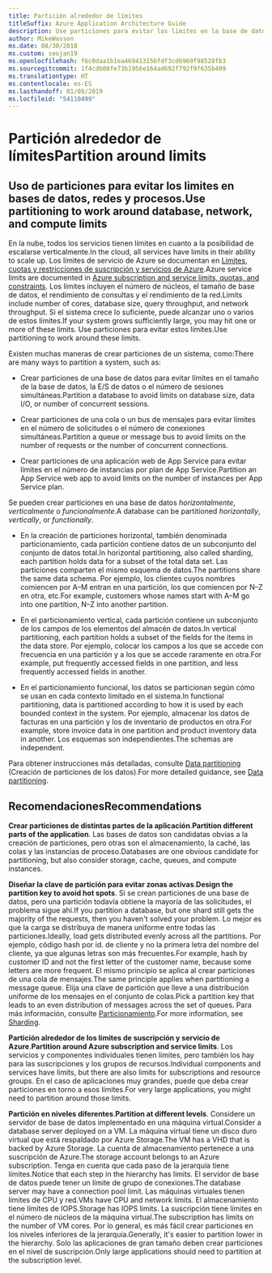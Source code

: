 ```yaml
---
title: Partición alrededor de límites
titleSuffix: Azure Application Architecture Guide
description: Use particiones para evitar los limites en la base de datos, la red y el proceso.
author: MikeWasson
ms.date: 08/30/2018
ms.custom: seojan19
ms.openlocfilehash: f6c0daa1b1ea469413156fdf3cd6969f98528fb3
ms.sourcegitcommit: 1f4cdb08fe73b1956e164ad692f792f9f635b409
ms.translationtype: HT
ms.contentlocale: es-ES
ms.lasthandoff: 01/08/2019
ms.locfileid: "54110499"
---
```

# <a name="partition-around-limits"></a><span data-ttu-id="c53b6-103">Partición alrededor de límites</span><span class="sxs-lookup"><span data-stu-id="c53b6-103">Partition around limits</span></span>

## <a name="use-partitioning-to-work-around-database-network-and-compute-limits"></a><span data-ttu-id="c53b6-104">Uso de particiones para evitar los limites en bases de datos, redes y procesos.</span><span class="sxs-lookup"><span data-stu-id="c53b6-104">Use partitioning to work around database, network, and compute limits</span></span>

<span data-ttu-id="c53b6-105">En la nube, todos los servicios tienen límites en cuanto a la posibilidad de escalarse verticalmente.</span><span class="sxs-lookup"><span data-stu-id="c53b6-105">In the cloud, all services have limits in their ability to scale up.</span></span> <span data-ttu-id="c53b6-106">Los límites de servicio de Azure se documentan en [Límites, cuotas y restricciones de suscripción y servicios de Azure][azure-limits].</span><span class="sxs-lookup"><span data-stu-id="c53b6-106">Azure service limits are documented in [Azure subscription and service limits, quotas, and constraints][azure-limits].</span></span> <span data-ttu-id="c53b6-107">Los límites incluyen el número de núcleos, el tamaño de base de datos, el rendimiento de consultas y el rendimiento de la red.</span><span class="sxs-lookup"><span data-stu-id="c53b6-107">Limits include number of cores, database size, query throughput, and network throughput.</span></span> <span data-ttu-id="c53b6-108">Si el sistema crece lo suficiente, puede alcanzar uno o varios de estos límites.</span><span class="sxs-lookup"><span data-stu-id="c53b6-108">If your system grows sufficiently large, you may hit one or more of these limits.</span></span> <span data-ttu-id="c53b6-109">Use particiones para evitar estos límites.</span><span class="sxs-lookup"><span data-stu-id="c53b6-109">Use partitioning to work around these limits.</span></span>

<span data-ttu-id="c53b6-110">Existen muchas maneras de crear particiones de un sistema, como:</span><span class="sxs-lookup"><span data-stu-id="c53b6-110">There are many ways to partition a system, such as:</span></span>

- <span data-ttu-id="c53b6-111">Crear particiones de una base de datos para evitar límites en el tamaño de la base de datos, la E/S de datos o el número de sesiones simultáneas.</span><span class="sxs-lookup"><span data-stu-id="c53b6-111">Partition a database to avoid limits on database size, data I/O, or number of concurrent sessions.</span></span>

- <span data-ttu-id="c53b6-112">Crear particiones de una cola o un bus de mensajes para evitar límites en el número de solicitudes o el número de conexiones simultáneas.</span><span class="sxs-lookup"><span data-stu-id="c53b6-112">Partition a queue or message bus to avoid limits on the number of requests or the number of concurrent connections.</span></span>

- <span data-ttu-id="c53b6-113">Crear particiones de una aplicación web de App Service para evitar límites en el número de instancias por plan de App Service.</span><span class="sxs-lookup"><span data-stu-id="c53b6-113">Partition an App Service web app to avoid limits on the number of instances per App Service plan.</span></span>

<span data-ttu-id="c53b6-114">Se pueden crear particiones en una base de datos *horizontalmente*, *verticalmente* o *funcionalmente*.</span><span class="sxs-lookup"><span data-stu-id="c53b6-114">A database can be partitioned *horizontally*, *vertically*, or *functionally*.</span></span>

- <span data-ttu-id="c53b6-115">En la creación de particiones horizontal, también denominada particionamiento, cada partición contiene datos de un subconjunto del conjunto de datos total.</span><span class="sxs-lookup"><span data-stu-id="c53b6-115">In horizontal partitioning, also called sharding, each partition holds data for a subset of the total data set.</span></span> <span data-ttu-id="c53b6-116">Las particiones comparten el mismo esquema de datos.</span><span class="sxs-lookup"><span data-stu-id="c53b6-116">The partitions share the same data schema.</span></span> <span data-ttu-id="c53b6-117">Por ejemplo, los clientes cuyos nombres comiencen por A&ndash;M entran en una partición, los que comiencen por N&ndash;Z en otra, etc.</span><span class="sxs-lookup"><span data-stu-id="c53b6-117">For example, customers whose names start with A&ndash;M go into one partition, N&ndash;Z into another partition.</span></span>

- <span data-ttu-id="c53b6-118">En el particionamiento vertical, cada partición contiene un subconjunto de los campos de los elementos del almacén de datos.</span><span class="sxs-lookup"><span data-stu-id="c53b6-118">In vertical partitioning, each partition holds a subset of the fields for the items in the data store.</span></span> <span data-ttu-id="c53b6-119">Por ejemplo, colocar los campos a los que se accede con frecuencia en una partición y a los que se accede raramente en otra.</span><span class="sxs-lookup"><span data-stu-id="c53b6-119">For example, put frequently accessed fields in one partition, and less frequently accessed fields in another.</span></span>

- <span data-ttu-id="c53b6-120">En el particionamiento funcional, los datos se particionan según cómo se usan en cada contexto limitado en el sistema.</span><span class="sxs-lookup"><span data-stu-id="c53b6-120">In functional partitioning, data is partitioned according to how it is used by each bounded context in the system.</span></span> <span data-ttu-id="c53b6-121">Por ejemplo, almacenar los datos de facturas en una partición y los de inventario de productos en otra.</span><span class="sxs-lookup"><span data-stu-id="c53b6-121">For example, store invoice data in one partition and product inventory data in another.</span></span> <span data-ttu-id="c53b6-122">Los esquemas son independientes.</span><span class="sxs-lookup"><span data-stu-id="c53b6-122">The schemas are independent.</span></span>

<span data-ttu-id="c53b6-123">Para obtener instrucciones más detalladas, consulte [Data partitioning][data-partitioning-guidance] (Creación de particiones de los datos).</span><span class="sxs-lookup"><span data-stu-id="c53b6-123">For more detailed guidance, see [Data partitioning][data-partitioning-guidance].</span></span>

## <a name="recommendations"></a><span data-ttu-id="c53b6-124">Recomendaciones</span><span class="sxs-lookup"><span data-stu-id="c53b6-124">Recommendations</span></span>

<span data-ttu-id="c53b6-125">**Crear particiones de distintas partes de la aplicación**.</span><span class="sxs-lookup"><span data-stu-id="c53b6-125">**Partition different parts of the application**.</span></span> <span data-ttu-id="c53b6-126">Las bases de datos son candidatas obvias a la creación de particiones, pero otras son el almacenamiento, la caché, las colas y las instancias de proceso.</span><span class="sxs-lookup"><span data-stu-id="c53b6-126">Databases are one obvious candidate for partitioning, but also consider storage, cache, queues, and compute instances.</span></span>

<span data-ttu-id="c53b6-127">**Diseñar la clave de partición para evitar zonas activas**.</span><span class="sxs-lookup"><span data-stu-id="c53b6-127">**Design the partition key to avoid hot spots**.</span></span> <span data-ttu-id="c53b6-128">Si se crean particiones de una base de datos, pero una partición todavía obtiene la mayoría de las solicitudes, el problema sigue ahí.</span><span class="sxs-lookup"><span data-stu-id="c53b6-128">If you partition a database, but one shard still gets the majority of the requests, then you haven't solved your problem.</span></span> <span data-ttu-id="c53b6-129">Lo mejor es que la carga se distribuya de manera uniforme entre todas las particiones.</span><span class="sxs-lookup"><span data-stu-id="c53b6-129">Ideally, load gets distributed evenly across all the partitions.</span></span> <span data-ttu-id="c53b6-130">Por ejemplo, código hash por id. de cliente y no la primera letra del nombre del cliente, ya que algunas letras son más frecuentes.</span><span class="sxs-lookup"><span data-stu-id="c53b6-130">For example, hash by customer ID and not the first letter of the customer name, because some letters are more frequent.</span></span> <span data-ttu-id="c53b6-131">El mismo principio se aplica al crear particiones de una cola de mensajes.</span><span class="sxs-lookup"><span data-stu-id="c53b6-131">The same principle applies when partitioning a message queue.</span></span> <span data-ttu-id="c53b6-132">Elija una clave de partición que lleve a una distribución uniforme de los mensajes en el conjunto de colas.</span><span class="sxs-lookup"><span data-stu-id="c53b6-132">Pick a partition key that leads to an even distribution of messages across the set of queues.</span></span> <span data-ttu-id="c53b6-133">Para más información, consulte [Particionamiento][sharding].</span><span class="sxs-lookup"><span data-stu-id="c53b6-133">For more information, see [Sharding][sharding].</span></span>

<span data-ttu-id="c53b6-134">**Partición alrededor de los límites de suscripción y servicio de Azure**.</span><span class="sxs-lookup"><span data-stu-id="c53b6-134">**Partition around Azure subscription and service limits**.</span></span> <span data-ttu-id="c53b6-135">Los servicios y componentes individuales tienen límites, pero también los hay para las suscripciones y los grupos de recursos.</span><span class="sxs-lookup"><span data-stu-id="c53b6-135">Individual components and services have limits, but there are also limits for subscriptions and resource groups.</span></span> <span data-ttu-id="c53b6-136">En el caso de aplicaciones muy grandes, puede que deba crear particiones en torno a esos límites.</span><span class="sxs-lookup"><span data-stu-id="c53b6-136">For very large applications, you might need to partition around those limits.</span></span>

<span data-ttu-id="c53b6-137">**Partición en niveles diferentes**.</span><span class="sxs-lookup"><span data-stu-id="c53b6-137">**Partition at different levels**.</span></span> <span data-ttu-id="c53b6-138">Considere un servidor de base de datos implementado en una máquina virtual.</span><span class="sxs-lookup"><span data-stu-id="c53b6-138">Consider a database server deployed on a VM.</span></span> <span data-ttu-id="c53b6-139">La máquina virtual tiene un disco duro virtual que está respaldado por Azure Storage.</span><span class="sxs-lookup"><span data-stu-id="c53b6-139">The VM has a VHD that is backed by Azure Storage.</span></span> <span data-ttu-id="c53b6-140">La cuenta de almacenamiento pertenece a una suscripción de Azure.</span><span class="sxs-lookup"><span data-stu-id="c53b6-140">The storage account belongs to an Azure subscription.</span></span> <span data-ttu-id="c53b6-141">Tenga en cuenta que cada paso de la jerarquía tiene límites.</span><span class="sxs-lookup"><span data-stu-id="c53b6-141">Notice that each step in the hierarchy has limits.</span></span> <span data-ttu-id="c53b6-142">El servidor de base de datos puede tener un límite de grupo de conexiones.</span><span class="sxs-lookup"><span data-stu-id="c53b6-142">The database server may have a connection pool limit.</span></span> <span data-ttu-id="c53b6-143">Las máquinas virtuales tienen límites de CPU y red.</span><span class="sxs-lookup"><span data-stu-id="c53b6-143">VMs have CPU and network limits.</span></span> <span data-ttu-id="c53b6-144">El almacenamiento tiene límites de IOPS.</span><span class="sxs-lookup"><span data-stu-id="c53b6-144">Storage has IOPS limits.</span></span> <span data-ttu-id="c53b6-145">La suscripción tiene límites en el número de núcleos de la máquina virtual.</span><span class="sxs-lookup"><span data-stu-id="c53b6-145">The subscription has limits on the number of VM cores.</span></span> <span data-ttu-id="c53b6-146">Por lo general, es más fácil crear particiones en los niveles inferiores de la jerarquía.</span><span class="sxs-lookup"><span data-stu-id="c53b6-146">Generally, it's easier to partition lower in the hierarchy.</span></span> <span data-ttu-id="c53b6-147">Solo las aplicaciones de gran tamaño deben crear particiones en el nivel de suscripción.</span><span class="sxs-lookup"><span data-stu-id="c53b6-147">Only large applications should need to partition at the subscription level.</span></span>

<!-- links -->

[azure-limits]: /azure/azure-subscription-service-limits
[data-partitioning-guidance]: ../../best-practices/data-partitioning.md
[sharding]: ../../patterns/sharding.md
